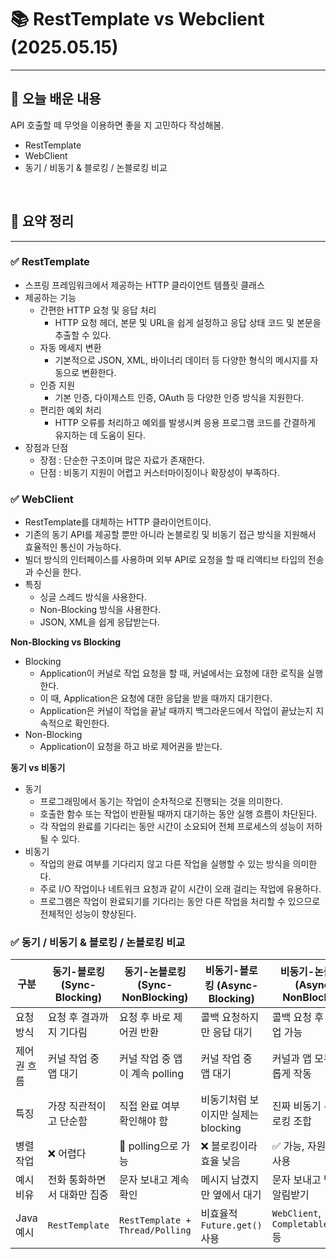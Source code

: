 # 📚 RestTemplate vs Webclient (2025.05.15)
___

## 🌟 오늘 배운 내용
API 호출할 떼 무엇을 이용하면 좋을 지 고민하다 작성해봄.
- RestTemplate
- WebClient
- 동기 / 비동기 & 블로킹 / 논블로킹 비교

<br/>


## 🔎 요약 정리

___

### ✅ RestTemplate

- 스프링 프레임워크에서 제공하는 HTTP 클라이언트 템플릿 클래스
- 제공하는 기능
    - 간편한 HTTP 요청 및 응답 처리
        - HTTP 요청 헤더, 본문 및 URL을 쉽게 설정하고 응답 상태 코드 및 본문을 추출할 수 있다.
    - 자동 메세지 변환
        - 기본적으로 JSON, XML, 바이너리 데이터 등 다양한 형식의 메시지를 자동으로 변환한다.
    - 인증 지원
        - 기본 인증, 다이제스트 인증, OAuth 등 다양한 인증 방식을 지원한다.
    - 편리한 예외 처리
        - HTTP 오류를 처리하고 예외를 발생시켜 응용 프로그램 코드를 간결하게 유지하는 데 도움이 된다.
- 장점과 단점
    - 장점 : 단순한 구조이며 많은 자료가 존재한다.
    - 단점 : 비동기 지원이 어렵고 커스터마이징이나 확장성이 부족하다.


### ✅ WebClient

- RestTemplate를 대체하는 HTTP 클라이언트이다.
- 기존의 동기 API를 제공할 뿐만 아니라 논블로킹 및 비동기 접근 방식을 지원해서 효율적인 통신이 가능하다.
- 빌더 방식의 인터페이스를 사용하며 외부 API로 요청을 할 때 리액티브 타입의 전송과 수신을 한다.
- 특징
    - 싱글 스레드 방식을 사용한다.
    - Non-Blocking 방식을 사용한다.
    - JSON, XML을 쉽게 응답받는다.


**Non-Blocking vs Blocking**

- Blocking
    - Application이 커널로 작업 요청을 할 때, 커널에서는 요청에 대한 로직을 실행한다.
    - 이 때, Application은 요청에 대한 응답을 받을 때까지 대기한다.
    - Application은 커널이 작업을 끝날 때까지 백그라운드에서 작업이 끝났는지 지속적으로 확인한다.
- Non-Blocking
    - Application이 요청을 하고 바로 제어권을 받는다.

**동기 vs 비동기**

- 동기
    - 프로그래밍에서 동기는 작업이 순차적으로 진행되는 것을 의미한다.
    - 호출한 함수 또는 작업이 반환될 때까지 대기하는 동안 실행 흐름이 차단된다.
    - 각 작업의 완료를 기다리는 동안 시간이 소요되어 전체 프로세스의 성능이 저하될 수 있다.
- 비동기
    - 작업의 완료 여부를 기다리지 않고 다른 작업을 실행할 수 있는 방식을 의미한다.
    - 주로 I/O 작업이나 네트워크 요청과 같이 시간이 오래 걸리는 작업에 유용하다.
    - 프로그램은 작업이 완료되기를 기다리는 동안 다른 작업을 처리할 수 있으므로 전체적인 성능이 향상된다.


### ✅ 동기 / 비동기 & 블로킹 / 논블로킹 비교

| 구분 | 동기-블로킹 (Sync-Blocking) | 동기-논블로킹 (Sync-NonBlocking) | 비동기-블로킹 (Async-Blocking) | 비동기-논블로킹 (Async-NonBlocking) |
| --- | --- | --- | --- | --- |
| 요청 방식 | 요청 후 결과까지 기다림 | 요청 후 바로 제어권 반환 | 콜백 요청하지만 응답 대기 | 콜백 요청 후 다른 작업 가능 |
| 제어권 흐름 | 커널 작업 중 앱 대기 | 커널 작업 중 앱이 계속 polling | 커널 작업 중 앱 대기 | 커널과 앱 모두 자유롭게 작동 |
| 특징 | 가장 직관적이고 단순함 | 직접 완료 여부 확인해야 함 | 비동기처럼 보이지만 실제는 blocking | 진짜 비동기 + 논블로킹 조합 |
| 병렬 작업 | ❌ 어렵다 | 🔄 polling으로 가능 | ❌ 블로킹이라 효율 낮음 | ✅ 가능, 자원 효율적 사용 |
| 예시 비유 | 전화 통화하면서 대화만 집중 | 문자 보내고 계속 확인 | 메시지 남겼지만 옆에서 대기 | 문자 보내고 답 오면 알림받기 |
| Java 예시 | `RestTemplate` | `RestTemplate + Thread/Polling` | 비효율적 `Future.get()` 사용 | `WebClient`, `CompletableFuture` 등 |